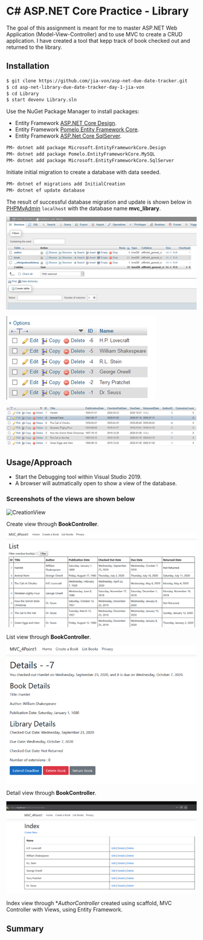 # C# ASP.NET Core Practice - Library

The goal of this assignment is meant for me to master ASP.NET Web Application (Model-View-Controller) and to use MVC to create a CRUD application. I have created a tool that kepp track of book checked out and returned to the library. 

## Installation

```bash
$ git clone https://github.com/jia-von/asp-net-due-date-tracker.git
$ cd asp-net-library-due-date-tracker-day-1-jia-von
$ cd Library
$ start devenv Library.sln
```

Use the NuGet Package Manager to install packages:
- Entity Framework [ASP.NET Core Design](https://docs.microsoft.com/en-us/ef/core/get-started/?tabs=netcore-cli).
- Entity Framework [Pomelo Entity Framework Core](https://github.com/PomeloFoundation/Pomelo.EntityFrameworkCore.MySql). 
- Entity Framework [ASP.Net Core SqlServer](https://docs.microsoft.com/en-us/ef/core/).

```bash
PM> dotnet add package Microsoft.EntityFrameworkCore.Design
PM> dotnet add package Pomelo.EntityFrameworkCore.MySQL
PM> dotnet add package Microsoft.EntityFrameworkCore.SqlServer
```

Initiate initial migration to create a database with data seeded.

```bash
PM> dotnet ef migrations add InitialCreation
PM> dotnet ef update database
```
The result of successful database migration and update is shown below in [PHPMyAdmin](https://www.phpmyadmin.net/) `localhost` with the database name **mvc_library**. 

![DataBase](/References/DataBase.PNG)

![Author](/References/AuthorTable.PNG)

![Book](/References/BookTable.PNG)

## Usage/Approach

- Start the Debugging tool within Visual Studio 2019. 
- A browser will autmatically open to show a view of the database. 

### Screenshots of the views are shown below

![CreationView](/References/CreationView.PNG)

Create view through **BookController**.

![ListView](/References/ListView.PNG)

List view through **BookController**.

![DetailsView](/References/DetailsView.PNG)

Detail view through **BookController**.

![AuthorIndex](/References/AuthorIndex.PNG)

Index view through **AuthorController* created using scaffold, MVC Controller with Views, using Entity Framework.

## Summary
